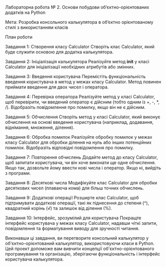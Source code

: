 Лабораторна робота № 2. Основи побудови об’єктно-орієнтованих додатків на Python 

Мета: Розробка консольного калькулятора в об’єктно орієнтованому стилі з використанням класів

План роботи

Завдання 1: Створення класу Calculator
Створіть клас Calculator, який буде служити основою для додатка калькулятора.

Завдання 2: Ініціалізація калькулятора
Реалізуйте метод __init__ у класі Calculator для ініціалізації необхідних атрибутів або змінних.

Завдання 3: Введення користувача
Перемістіть функціональність введення користувача в метод у межах класу Calculator. Метод повинен приймати введення для двох чисел і оператора.

Завдання 4: Перевірка оператора
Реалізуйте метод у класі Calculator, щоб перевірити, чи введений оператор є дійсним (тобто одним із +, -, *, /). Відобразіть повідомлення про помилку, якщо він не є дійсним.

Завдання 5: Обчислення
Створіть метод у класі Calculator, який виконує обчислення на основі введення користувача (наприклад, додавання, віднімання, множення, ділення).

Завдання 6: Обробка помилок
Реалізуйте обробку помилок у межах класу Calculator для обробки ділення на нуль або інших потенційних помилок. Відобразіть відповідні повідомлення про помилку.

Завдання 7: Повторення обчислень
Додайте метод до класу Calculator, щоб запитати користувача, чи він хоче виконати ще одне обчислення. Якщо так, дозвольте йому ввести нові числа і оператор. Якщо ні, вийдіть з програми.

Завдання 8: Десяткові числа
Модифікуйте клас Calculator для обробки десяткових чисел (плаваюча кома) для більш точних обчислень.

Завдання 9: Додаткові операції
Розширте клас Calculator, щоб підтримувати додаткові операції, такі як піднесення до степеня (^), квадратний корінь (√) та залишок від ділення (%).

Завдання 10: Інтерфейс, зрозумілий для користувача
Покращте інтерфейс користувача у межах класу Calculator, надавши чіткі запити, повідомлення та форматування виводу для зручності читання.

Виконавши ці завдання, ви перетворите консольний калькулятор у об'єктно-орієнтований калькулятор, використовуючи класи в Python. Цей проект допоможе вам вивчити концепції об'єктно-орієнтованого програмування та організацію, зберігаючи функціональність і інтерфейс користувача калькулятора.